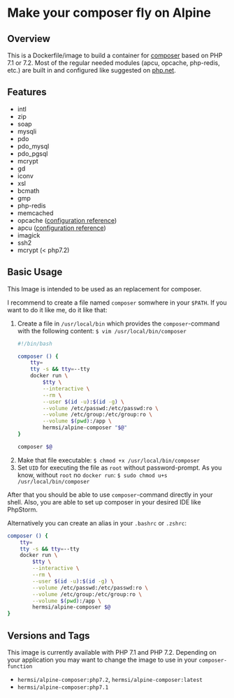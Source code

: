 # Make your composer fly on Alpine

## Overview
This is a Dockerfile/image to build a container for [composer](https://getcomposer.org/) based on PHP 7.1 or 7.2.
Most of the regular needed modules (apcu, opcache, php-redis, etc.) are built in and configured like suggested on [php.net](https://secure.php.net/).<br>

## Features
* intl
* zip
* soap
* mysqli
* pdo
* pdo_mysql
* pdo_pgsql
* mcrypt
* gd
* iconv
* xsl
* bcmath
* gmp
* php-redis
* memcached
* opcache ([configuration reference](https://secure.php.net/manual/en/opcache.installation.php))
* apcu ([configuration reference](https://secure.php.net/manual/en/apcu.configuration.php))
* imagick
* ssh2
* mcrypt (< php7.2)

## Basic Usage
This Image is intended to be used as an replacement for composer.

I recommend to create a file named `composer` somwhere in your `$PATH`.
If you want to do it like me, do it like that:
   1. Create a file in `/usr/local/bin` which provides the `composer`-command with the following content:
        `$ vim /usr/local/bin/composer`
        ```bash
        #!/bin/bash

        composer () {
            tty=
            tty -s && tty=--tty
            docker run \
                $tty \
                --interactive \
                --rm \
                --user $(id -u):$(id -g) \
                --volume /etc/passwd:/etc/passwd:ro \
                --volume /etc/group:/etc/group:ro \
                --volume $(pwd):/app \
                hermsi/alpine-composer "$@"
        }

        composer $@
        ```
   2. Make that file executable:
        `$ chmod +x /usr/local/bin/composer`
   3. Set `UID` for executing the file as `root` without password-prompt. As you know, without `root` no `docker run`:
        `$ sudo chmod u+s /usr/local/bin/composer`

After that you should be able to use `composer`-command directly in your shell.
Also, you are able to set up composer in your desired IDE like PhpStorm.


Alternatively you can create an alias in your `.bashrc` or `.zshrc`:

```bash
composer () {
    tty=
    tty -s && tty=--tty
    docker run \
        $tty \
        --interactive \
        --rm \
        --user $(id -u):$(id -g) \
        --volume /etc/passwd:/etc/passwd:ro \
        --volume /etc/group:/etc/group:ro \
        --volume $(pwd):/app \
        hermsi/alpine-composer $@
}
```

## Versions and Tags
This image is currently available with PHP 7.1 and PHP 7.2.
Depending on your application you may want to change the image to use in your `composer-function`
* `hermsi/alpine-composer:php7.2`, `hermsi/alpine-composer:latest`
* `hermsi/alpine-composer:php7.1`